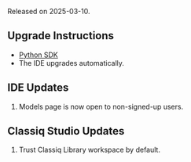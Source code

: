 Released on 2025-03-10.

## Upgrade Instructions

-   [Python SDK](../classiq_101/registration_installations.md/#platform-version-updates)
-   The IDE upgrades automatically.

## IDE Updates

1. Models page is now open to non-signed-up users.

## Classiq Studio Updates

1. Trust Classiq Library workspace by default.
